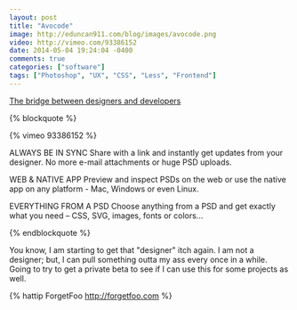 ```yaml
---
layout: post
title: "Avocode"
image: http://eduncan911.com/blog/images/avocode.png
video: http://vimeo.com/93386152
date: 2014-05-04 19:24:04 -0400
comments: true
categories: ["software"]
tags: ["Photoshop", "UX", "CSS", "Less", "Frontend"]
---
```


[The bridge between designers and developers](http://avocode.com/)

{% blockquote %}

{% vimeo 93386152 %}

ALWAYS BE IN SYNC
Share with a link and instantly get updates from your designer.
No more e-mail attachments or huge PSD uploads.

WEB & NATIVE APP
Preview and inspect PSDs on the web or use the native app
on any platform - Mac, Windows or even Linux.

EVERYTHING FROM A PSD
Choose anything from a PSD and get exactly what
you need – CSS, SVG, images, fonts or colors…

{% endblockquote %}

You know, I am starting to get that "designer" itch again.  I am not a designer; but, I can pull
something outta my ass every once in a while.  Going to try to get a private beta to see if
I can use this for some projects as well.

{% hattip ForgetFoo http://forgetfoo.com %}
